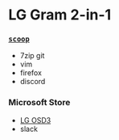 LG Gram 2-in-1
========

### [`scoop`](https://scoop.sh)
- 7zip git
- vim
- firefox
- discord

### Microsoft Store
- [LG OSD3](https://www.microsoft.com/store/productId/9MT4DPF2JW9Z)
- slack
